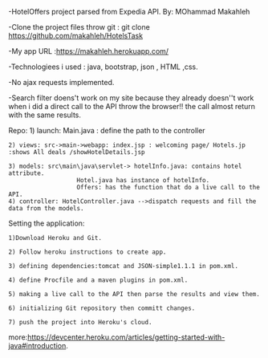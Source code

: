 -HotelOffers project parsed from Expedia API. By: MOhammad Makahleh

-Clone the project files throw git : git clone https://github.com/makahleh/HotelsTask

-My app URL :https://makahleh.herokuapp.com/

-Technologiees i used : java, bootstrap, json , HTML ,css.

-No ajax requests implemented.

-Search filter doens't work on my site because they already doesn''t work when i did a direct 
call to the API throw the browser!! the call almost return with the same results.

Repo:
	1) launch: Main.java : define the path to the controller

	2) views: src->main->webapp: index.jsp : welcoming page/ Hotels.jp :shows All deals /showHotelDetails.jsp

	3) models: src\main\java\servlet-> hotelInfo.java: contains hotel attribute.	
					   Hotel.java has instance of hotelInfo.
					   Offers: has the function that do a live call to the API. 
	4) controller: HotelController.java -->dispatch requests and fill the data from the models.


Setting the application:

	1)Download Heroku and Git.

	2) Follow heroku instructions to create app.

	3) defining dependencies:tomcat and JSON-simple1.1.1 in pom.xml.

	4) define Procfile and a maven plugins in pom.xml.

	5) making a live call to the API then parse the results and view them.

	6) initializing Git repository then committ changes.

	7) push the project into Heroku's cloud.

more:https://devcenter.heroku.com/articles/getting-started-with-java#introduction.